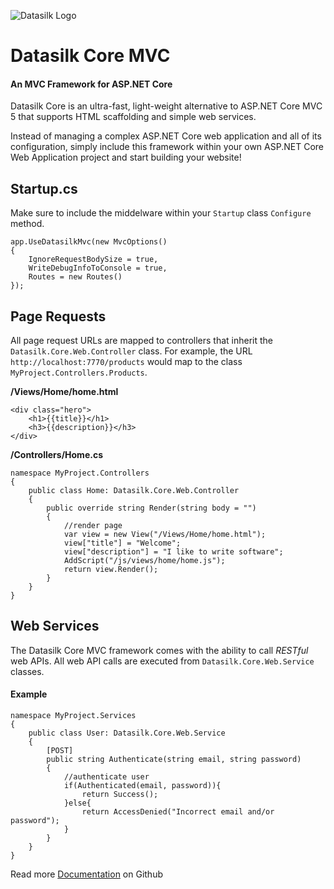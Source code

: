 ![Datasilk Logo](http://www.markentingh.com/projects/datasilk/logo.png)

# Datasilk Core MVC
#### An MVC Framework for ASP.NET Core
Datasilk Core is an ultra-fast, light-weight alternative to ASP.NET Core MVC 5 that supports HTML scaffolding and simple web services.

Instead of managing a complex ASP.NET Core web application and all of its configuration, simply include this framework within your own ASP.NET Core Web Application project and start building your website!

## Startup.cs

Make sure to include the middelware within your `Startup` class `Configure` method.

```
app.UseDatasilkMvc(new MvcOptions()
{
	IgnoreRequestBodySize = true,
	WriteDebugInfoToConsole = true,
	Routes = new Routes()
});
```

## Page Requests

All page request URLs are mapped to controllers that inherit the `Datasilk.Core.Web.Controller` class. For example, the URL `http://localhost:7770/products` would map to the class `MyProject.Controllers.Products`.

**/Views/Home/home.html**
```
<div class="hero">
	<h1>{{title}}</h1>
	<h3>{{description}}</h3>
</div>
```

**/Controllers/Home.cs**
```
namespace MyProject.Controllers
{
    public class Home: Datasilk.Core.Web.Controller
    {
        public override string Render(string body = "")
		{
			//render page
			var view = new View("/Views/Home/home.html");
			view["title"] = "Welcome";
			view["description"] = "I like to write software";
			AddScript("/js/views/home/home.js");
			return view.Render();		
		}
	}
}
```

## Web Services
The Datasilk Core MVC framework comes with the ability to call *RESTful* web APIs. All web API calls are executed from `Datasilk.Core.Web.Service` classes.

#### Example

```
namespace MyProject.Services
{
    public class User: Datasilk.Core.Web.Service
    {
		[POST]
		public string Authenticate(string email, string password)
		{
			//authenticate user
			if(Authenticated(email, password)){
				return Success();
			}else{
				return AccessDenied("Incorrect email and/or password");
			}
		}
	}
}
```


Read more [Documentation](https://www.github.com/datasilk/core) on Github